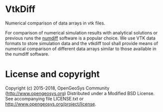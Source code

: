 # VtkDiff
Numerical comparison of data arrays in vtk files.

For comparison of numerical simulation results with analytical solutions
or previous runs the [numdiff](http://www.nongnu.org/numdiff/) software
is a popular choice. We use VTK data formats to store simulation data and
the vtkdiff tool shall provide means of numerical comparison of different
data arrays similar to those available in the numdiff software.

# License and copyright
Copyright (c) 2015-2018, OpenGeoSys Community (http://www.opengeosys.org)
Distributed under a Modified BSD License.
See accompanying file LICENSE.txt or http://www.opengeosys.org/project/license.
